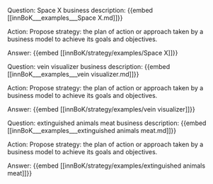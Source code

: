 Question: Space X business description:
{{embed [[innBoK___examples___Space X.md]]}}

Action: Propose strategy: the plan of action or approach taken by a business model to achieve its goals and objectives.

Answer:
{{embed [[innBoK/strategy/examples/Space X]]}}

Question: vein visualizer business description:
{{embed [[innBoK___examples___vein visualizer.md]]}}

Action: Propose strategy: the plan of action or approach taken by a business model to achieve its goals and objectives.

Answer:
{{embed [[innBoK/strategy/examples/vein visualizer]]}}

Question: extinguished animals meat business description:
{{embed [[innBoK___examples___extinguished animals meat.md]]}}

Action: Propose strategy: the plan of action or approach taken by a business model to achieve its goals and objectives.

Answer:
{{embed [[innBoK/strategy/examples/extinguished animals meat]]}}



